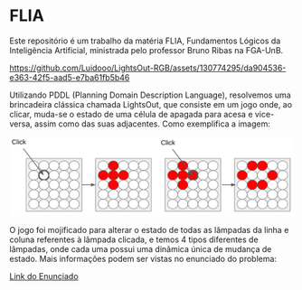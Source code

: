 # FLIA

Este repositório é um trabalho da matéria FLIA, Fundamentos Lógicos da Inteligência Artificial, ministrada pelo professor Bruno Ribas na FGA-UnB.

<!--
![LightsOut em ação](./images/lightsOutVideoShort.mp4)
-->


https://github.com/Luidooo/LightsOut-RGB/assets/130774295/da904536-e363-42f5-aad5-e7ba61fb5b46


<!--
<video controls>
  <source src="./images/lightsOutVideoShort.mp4" type="video/mp4">
  Seu navegador não suporta o elemento <code>video</code>.
</video>
-->

Utilizando PDDL (Planning Domain Description Language), resolvemos uma brincadeira clássica chamada LightsOut, que consiste em um jogo onde, ao clicar, muda-se o estado de uma célula de apagada para acesa e vice-versa, assim como das suas adjacentes. Como exemplifica a imagem:

![Exemplo do jogo LightsOut](./images/lightsOutExemple.png)

O jogo foi mojificado para alterar o estado de todas as lâmpadas da linha e coluna referentes à lâmpada clicada, e temos 4 tipos diferentes de lâmpadas, onde cada uma possui uma dinâmica única de mudança de estado. Mais informações podem ser vistas no enunciado do problema:

[Link do Enunciado](https://moj.naquadah.com.br/cgi-bin/score.sh/bcr-FLIA-2024_1-lightsoutrgb)



